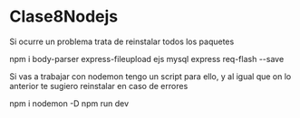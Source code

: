 # Clase8Nodejs

Si ocurre un problema trata de reinstalar todos los paquetes 


npm i body-parser express-fileupload ejs mysql express req-flash --save


Si vas a trabajar con nodemon tengo un script para ello, y al igual que on lo anterior te sugiero reinstalar en caso de errores

npm i nodemon -D
npm run dev
